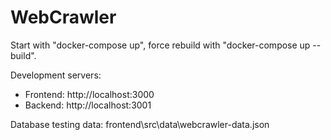 # WebCrawler

Start with "docker-compose up", force rebuild with "docker-compose up --build".

Development servers:
- Frontend: http://localhost:3000
- Backend: http://localhost:3001

Database testing data: frontend\src\data\webcrawler-data.json